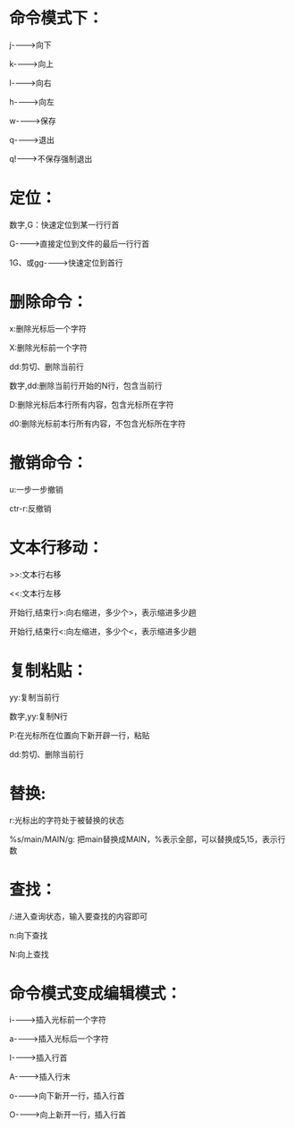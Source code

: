 
# 命令模式下：
j---->向下

k---->向上

l---->向右

h---->向左

w---->保存

q---->退出

q!--->不保存强制退出

# 定位：
数字,G：快速定位到某一行行首

G---->直接定位到文件的最后一行行首

1G、或gg---->快速定位到首行

# 删除命令：
x:删除光标后一个字符

X:删除光标前一个字符

dd:剪切、删除当前行

数字,dd:删除当前行开始的N行，包含当前行

D:删除光标后本行所有内容，包含光标所在字符

d0:删除光标前本行所有内容，不包含光标所在字符

# 撤销命令：
u:一步一步撤销

ctr-r:反撤销

# 文本行移动：

\>\>:文本行右移

<<:文本行左移

开始行,结束行>:向右缩进，多少个>，表示缩进多少趟

开始行,结束行<:向左缩进，多少个<，表示缩进多少趟

# 复制粘贴：
yy:复制当前行

数字,yy:复制N行

P:在光标所在位置向下新开辟一行，粘贴

dd:剪切、删除当前行

# 替换:
r:光标出的字符处于被替换的状态

%s/main/MAIN/g: 把main替换成MAIN，%表示全部，可以替换成5,15，表示行数

# 查找：
/:进入查询状态，输入要查找的内容即可

n:向下查找

N:向上查找


# 命令模式变成编辑模式：
i---->插入光标前一个字符

a---->插入光标后一个字符

I---->插入行首

A---->插入行末

o---->向下新开一行，插入行首

O---->向上新开一行，插入行首


